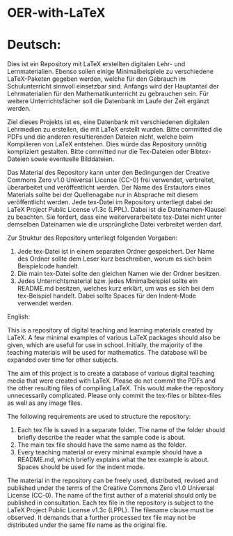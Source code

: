 # OER-with-LaTeX

# Deutsch:

Dies ist ein Repository mit LaTeX erstellten digitalen Lehr- und Lernmaterialien. Ebenso sollen einige Minimalbeispiele zu verschiedene LaTeX-Paketen gegeben werden, welche für den Gebrauch im Schulunterricht sinnvoll einsetzbar sind. Anfangs wird der Hauptanteil der Lehrmaterialien für den Mathematikunterricht zu gebrauchen sein. Für weitere Unterrichtsfächer soll die Datenbank im Laufe der Zeit ergänzt werden.

Ziel dieses Projekts ist es, eine Datenbank mit verschiedenen digitalen Lehrmedien zu erstellen, die mit LaTeX erstellt wurden.
Bitte committed die PDFs und die anderen resultierenden Dateien nicht, welche beim Kompilieren von LaTeX entstehen. Dies würde das Repository unnötig kompliziert gestalten. Bitte committed nur die Tex-Dateien oder Bibtex-Dateien sowie eventuelle Bilddateien.

Das Material des Repository kann unter den Bedingungen der Creative Commons Zero v1.0 Universal License (CC-0) frei verwendet, verbreitet, überarbeitet und veröffentlicht werden. Der Name des Erstautors eines Materials sollte bei der Quellenagabe nur in Absprache mit diesem veröffentlicht werden. Jede tex-Datei im Repository unterliegt dabei der LaTeX Project Public License v1.3c (LPPL). Dabei ist die Dateinamen-Klausel zu beachten. Sie fordert, dass eine weiterverarbeitete tex-Datei nicht unter demselben Dateinamen wie die ursprüngliche Datei verbreitet werden darf.

Zur Struktur des Repository unterliegt folgenden Vorgaben:
1. Jede tex-Datei ist in einem separaten Ordner gespeichert. Der Name des Ordner sollte dem Leser kurz beschreiben, worum es sich beim Beispielcode handelt.
2. Die main tex-Datei sollte den gleichen Namen wie der Ordner besitzen.
3. Jedes Unterrichtsmaterial bzw. jedes Minimalbeispiel sollte ein README.md besitzen, welches kurz erklärt, um was es sich bei dem tex-Beispiel handelt. Dabei sollte Spaces für den Indent-Mode verwendet werden.




English:

This is a repository of digital teaching and learning materials created by LaTeX. A few minimal examples of various LaTeX packages should also be given, which are useful for use in school. Initially, the majority of the teaching materials will be used for mathematics. The database will be expanded over time for other subjects.

The aim of this project is to create a database of various digital teaching media that were created with LaTeX.
Please do not commit the PDFs and the other resulting files of compiling LaTeX. This would make the repository unnecessarily complicated.
Please only commit the tex-files or bibtex-files as well as any image files.

The following requirements are used to structure the repository:
1. Each tex file is saved in a separate folder. The name of the folder should briefly describe the reader what the sample code is about.
2. The main tex file should have the same name as the folder.
3. Every teaching material or every minimal example should have a README.md, which briefly explains what the tex example is about. Spaces should be used for the indent mode.

The material in the repository can be freely used, distributed, revised and published under the terms of the Creative Commons Zero v1.0 Universal License (CC-0). The name of the first author of a material should only be published in consultation. Each tex file in the repository is subject to the LaTeX Project Public License v1.3c (LPPL). The filename clause must be observed. It demands that a further processed tex file may not be distributed under the same file name as the original file.
